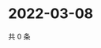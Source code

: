 # 2022-03-08

共 0 条

<!-- BEGIN WEIBO -->
<!-- 最后更新时间 Tue Mar 08 2022 17:00:46 GMT+0800 (China Standard Time) -->

<!-- END WEIBO -->
